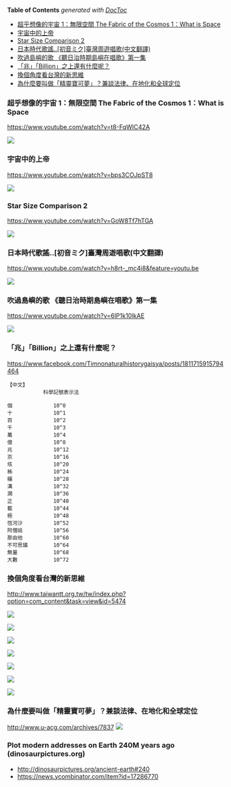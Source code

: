 <!-- START doctoc generated TOC please keep comment here to allow auto update -->
<!-- DON'T EDIT THIS SECTION, INSTEAD RE-RUN doctoc TO UPDATE -->
**Table of Contents**  *generated with [DocToc](https://github.com/thlorenz/doctoc)*

- [超乎想像的宇宙 1：無限空間 The Fabric of the Cosmos 1：What is Space](#%E8%B6%85%E4%B9%8E%E6%83%B3%E5%83%8F%E7%9A%84%E5%AE%87%E5%AE%99-1%E7%84%A1%E9%99%90%E7%A9%BA%E9%96%93-the-fabric-of-the-cosmos-1what-is-space)
- [宇宙中的上帝](#%E5%AE%87%E5%AE%99%E4%B8%AD%E7%9A%84%E4%B8%8A%E5%B8%9D)
- [Star Size Comparison 2](#star-size-comparison-2)
- [日本時代歌謠..[初音ミク]臺灣周遊唱歌(中文翻譯)](#%E6%97%A5%E6%9C%AC%E6%99%82%E4%BB%A3%E6%AD%8C%E8%AC%A0%E5%88%9D%E9%9F%B3%E3%83%9F%E3%82%AF%E8%87%BA%E7%81%A3%E5%91%A8%E9%81%8A%E5%94%B1%E6%AD%8C%E4%B8%AD%E6%96%87%E7%BF%BB%E8%AD%AF)
- [吹過島嶼的歌 《聽日治時期島嶼在唱歌》第一集](#%E5%90%B9%E9%81%8E%E5%B3%B6%E5%B6%BC%E7%9A%84%E6%AD%8C-%E8%81%BD%E6%97%A5%E6%B2%BB%E6%99%82%E6%9C%9F%E5%B3%B6%E5%B6%BC%E5%9C%A8%E5%94%B1%E6%AD%8C%E7%AC%AC%E4%B8%80%E9%9B%86)
- [「兆」「Billion」之上還有什麼呢？](#%E5%85%86billion%E4%B9%8B%E4%B8%8A%E9%82%84%E6%9C%89%E4%BB%80%E9%BA%BC%E5%91%A2)
- [換個角度看台灣的新思維](#%E6%8F%9B%E5%80%8B%E8%A7%92%E5%BA%A6%E7%9C%8B%E5%8F%B0%E7%81%A3%E7%9A%84%E6%96%B0%E6%80%9D%E7%B6%AD)
- [為什麼要叫做「精靈寶可夢」？兼談法律、在地化和全球定位](#%E7%82%BA%E4%BB%80%E9%BA%BC%E8%A6%81%E5%8F%AB%E5%81%9A%E7%B2%BE%E9%9D%88%E5%AF%B6%E5%8F%AF%E5%A4%A2%E5%85%BC%E8%AB%87%E6%B3%95%E5%BE%8B%E5%9C%A8%E5%9C%B0%E5%8C%96%E5%92%8C%E5%85%A8%E7%90%83%E5%AE%9A%E4%BD%8D)

<!-- END doctoc generated TOC please keep comment here to allow auto update -->


### 超乎想像的宇宙 1：無限空間 The Fabric of the Cosmos 1：What is Space

https://www.youtube.com/watch?v=t8-FqWlC42A

![](https://i.ytimg.com/vi/t8-FqWlC42A/default.jpg)

### 宇宙中的上帝

https://www.youtube.com/watch?v=bps3COJpST8

![](https://i.ytimg.com/vi/bps3COJpST8/default.jpg)



### Star Size Comparison 2

https://www.youtube.com/watch?v=GoW8Tf7hTGA

![](https://i.ytimg.com/vi/GoW8Tf7hTGA/default.jpg)



### 日本時代歌謠..[初音ミク]臺灣周遊唱歌(中文翻譯)

https://www.youtube.com/watch?v=h8rt-_mc4i8&feature=youtu.be

![](https://i.ytimg.com/vi/h8rt-_mc4i8/maxresdefault.jpg)


### 吹過島嶼的歌 《聽日治時期島嶼在唱歌》第一集

https://www.youtube.com/watch?v=6lP1k10lkAE

![](https://i.ytimg.com/vi/6lP1k10lkAE/default.jpg)


### 「兆」「Billion」之上還有什麼呢？

https://www.facebook.com/Timnonaturalhistorygaisya/posts/1811715915794464

```text
【中文】
　　　　　　　科學記號表示法

個　　　　　　　　10^0
十　　　　　　　　10^1
百　　　　　　　　10^2
千　　　　　　　　10^3
萬　　　　　　　　10^4
億　　　　　　　　10^8
兆　　　　　　　　10^12
京　　　　　　　　10^16
垓　　　　　　　　10^20
秭　　　　　　　　10^24
穰　　　　　　　　10^28
溝　　　　　　　　10^32
澗　　　　　　　　10^36
正　　　　　　　　10^40
載　　　　　　　　10^44
極　　　　　　　　10^48
恆河沙　　　　　　10^52
阿僧祇　　　　　　10^56
那由他　　　　　　10^60
不可思議　　　　　10^64
無量　　　　　　　10^68
大數　　　　　　　10^72
```


### 換個角度看台灣的新思維

http://www.taiwantt.org.tw/tw/index.php?option=com_content&task=view&id=5474

![](http://www.taiwantt.org.tw/tw/images/pictures/2015/08/20150813-02L.jpg)

![](http://www.taiwantt.org.tw/tw/images/pictures/2015/08/20150813-01L.jpg)

![](http://www.taiwantt.org.tw/tw/images/pictures/2015/08/20150813-07L.jpg)

![](http://www.taiwantt.org.tw/tw/images/pictures/2015/08/20150813-06L.jpg)

![](http://www.taiwantt.org.tw/tw/images/pictures/2015/08/20150813-04L.jpg)

![](http://www.taiwantt.org.tw/tw/images/pictures/2015/08/20150813-03L.jpg)

![](http://www.taiwantt.org.tw/tw/images/pictures/2015/08/20150813-05L.jpg)


### 為什麼要叫做「精靈寶可夢」？兼談法律、在地化和全球定位

http://www.u-acg.com/archives/7837
![](http://www.u-acg.com/wp-content/uploads/2016/02/POKEMON.jpg)


### Plot modern addresses on Earth 240M years ago (dinosaurpictures.org)

- http://dinosaurpictures.org/ancient-earth#240
- https://news.ycombinator.com/item?id=17286770
 

